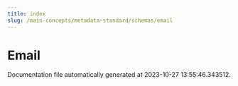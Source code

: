 ```yaml
---
title: index
slug: /main-concepts/metadata-standard/schemas/email
---
```


# Email

Documentation file automatically generated at 2023-10-27 13:55:46.343512.
